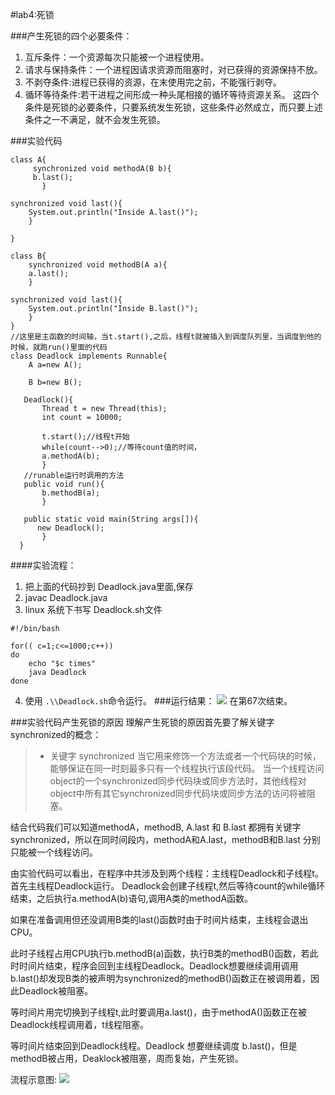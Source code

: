 #lab4:死锁


###产生死锁的四个必要条件：
1. 互斥条件：一个资源每次只能被一个进程使用。
2. 请求与保持条件：一个进程因请求资源而阻塞时，对已获得的资源保持不放。
3. 不剥夺条件:进程已获得的资源，在末使用完之前，不能强行剥夺。
4. 循环等待条件:若干进程之间形成一种头尾相接的循环等待资源关系。
这四个条件是死锁的必要条件，只要系统发生死锁，这些条件必然成立，而只要上述条件之一不满足，就不会发生死锁。

###实验代码
```
class A{
     synchronized void methodA(B b){
     b.last();
       }

synchronized void last(){
    System.out.println("Inside A.last()");
    }

}

class B{
    synchronized void methodB(A a){
    a.last();
    }

synchronized void last(){
    System.out.println("Inside B.last()");
    }
}
//这里是主函数的时间轴，当t.start(),之后，线程t就被插入到调度队列里，当调度到他的时候，就跑run()里面的代码
class Deadlock implements Runnable{
    A a=new A();

    B b=new B();
   
   Deadlock(){
       Thread t = new Thread(this);
       int count = 10000;

       t.start();//线程t开始
       while(count-->0);//等待count值的时间，
       a.methodA(b);
       }
   //runable运行时调用的方法
   public void run(){
       b.methodB(a);
       }

   public static void main(String args[]){
      new Deadlock();
       }
  }
```
####实验流程：
1. 把上面的代码抄到 Deadlock.java里面,保存
2.  javac Deadlock.java	
3.  linux 系统下书写 Deadlock.sh文件
```
#!/bin/bash

for(( c=1;c<=1000;c++))
do
	echo "$c times"
	java Deadlock
done
```
4. 使用  ```.\\Deadlock.sh```命令运行。
###运行结果：
![](http://ww4.sinaimg.cn/mw690/a44300b5gw1f9mzor3cg5j20jo0cutaq.jpg)
在第67次结束。



###实验代码产生死锁的原因
理解产生死锁的原因首先要了解关键字synchronized的概念：

> * 关键字 synchronized
当它用来修饰一个方法或者一个代码块的时候，能够保证在同一时刻最多只有一个线程执行该段代码。
当一个线程访问object的一个synchronized同步代码块或同步方法时，其他线程对object中所有其它synchronized同步代码块或同步方法的访问将被阻塞。

结合代码我们可以知道methodA，methodB, A.last 和 B.last 都拥有关键字 synchronized，所以在同时间段内，methodA和A.last，methodB和B.last 分别只能被一个线程访问。

由实验代码可以看出，在程序中共涉及到两个线程：主线程Deadlock和子线程t。
首先主线程Deadlock运行。
Deadlock会创建子线程t,然后等待count的while循环结束，之后执行a.methodA(b)语句,调用A类的methodA函数。

如果在准备调用但还没调用B类的last()函数时由于时间片结束，主线程会退出CPU。

此时子线程占用CPU执行b.methodB(a)函数，执行B类的methodB()函数，若此时时间片结束，程序会回到主线程Deadlock。Deadlock想要继续调用调用b.last()却发现B类的被声明为synchronized的methodB()函数正在被调用着，因此Deadlock被阻塞。

等时间片用完切换到子线程t,此时要调用a.last()，由于methodA()函数正在被Deadlock线程调用着，t线程阻塞。

等时间片结束回到Deadlock线程。Deadlock 想要继续调度 b.last()，但是methodB被占用，Deaklock被阻塞，周而复始，产生死锁。
 
流程示意图:
![](http://ww2.sinaimg.cn/mw690/a44300b5gw1f9myl9z15ij209o0a6dgb.jpg)

 
